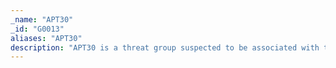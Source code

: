 ```yaml
---
_name: "APT30"
_id: "G0013"
aliases: "APT30"
description: "APT30 is a threat group suspected to be associated with the Chinese government. While Naikon shares some characteristics with APT30, the two groups do not appear to be exact matches."
---
```

